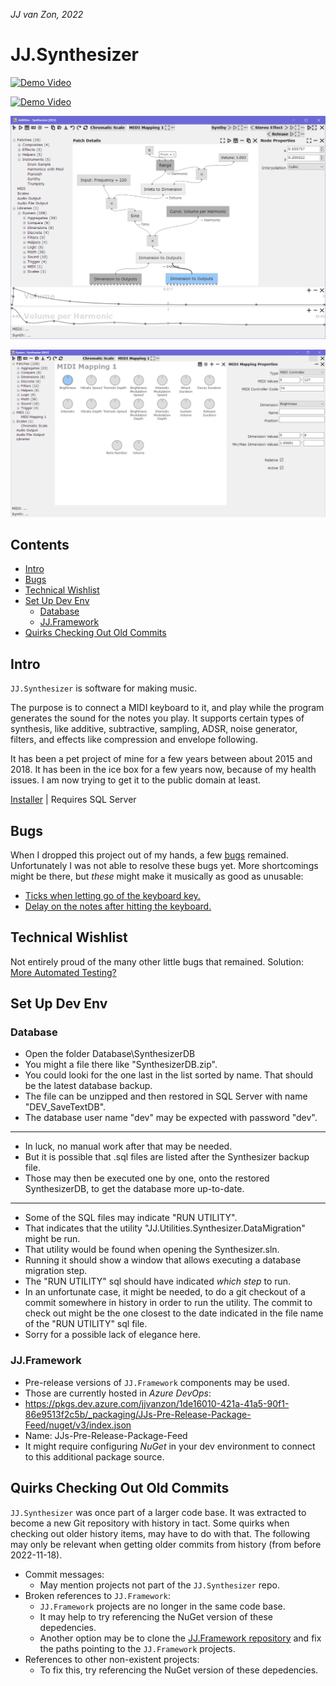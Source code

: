 *JJ van Zon, 2022*

JJ.Synthesizer
==============

[![Demo Video](https://img.youtube.com/vi/keeSetBu9A0/0.jpg)](https://www.youtube.com/watch?v=keeSetBu9A0)

<a href="https://www.youtube.com/watch?v=keeSetBu9A0" rel="nofollow" target="_blank"><img src="https://camo.githubusercontent.com/5f04374c3d1bad0325abfb89c022b6a3867777616ba232a08c3489239c90da21/68747470733a2f2f696d672e796f75747562652e636f6d2f76692f6b656553657442753941302f302e6a7067" alt="Demo Video" data-canonical-src="https://img.youtube.com/vi/keeSetBu9A0/0.jpg"></a>

![](Resources/jj-synthesizer-overview.png)

![](Resources/jj-synthesizer-midi-mapping.png)

<h2>Contents</h2>

- [Intro](#intro)
- [Bugs](#bugs)
- [Technical Wishlist](#technical-wishlist)
- [Set Up Dev Env](#set-up-dev-env)
    - [Database](#database)
    - [JJ.Framework](#jjframework)
- [Quirks Checking Out Old Commits](#quirks-checking-out-old-commits)


Intro
------------

`JJ.Synthesizer` is software for making music.

The purpose is to connect a MIDI keyboard to it, and play while the program generates the sound for the notes you play. It supports certain types of synthesis, like additive, subtractive, sampling, ADSR, noise generator, filters, and effects like compression and envelope following.

It has been a pet project of mine for a few years between about 2015 and 2018. It has been in the ice box for a few years now, because of my health issues. I am now trying to get it to the public domain at least.

[Installer](https://github.com/jjvanzon/JJ.Synthesizer/releases/) | Requires SQL Server


Bugs
----

When I dropped this project out of my hands, a few [bugs](README2.MD#bugs) remained. Unfortunately I was not able to resolve these bugs yet. More shortcomings might be there, but *these* might make it musically as good as unusable:

- [Ticks when letting go of the keyboard key.](README2.MD#bug-1-ticks)
- [Delay on the notes after hitting the keyboard.](README2.MD#bug-2-note-delays)


Technical Wishlist
------------------

Not entirely proud of the many other little bugs that remained. Solution:  
[More Automated Testing?](README2.MD#technical-wishlist)


Set Up Dev Env
--------------

### Database

- Open the folder Database\SynthesizerDB
- You might a file there like "SynthesizerDB.zip".
- You could looki for the one last in the list sorted by name. That should be the latest database backup.
- The file can be unzipped and then restored in SQL Server with name "DEV_SaveTextDB".
- The database user name "dev" may be expected with password "dev".

-----

- In luck, no manual work after that may be needed.
- But it is possible that .sql files are listed after the Synthesizer backup file.
- Those may then be executed one by one, onto the restored SynthesizerDB, to get the database more up-to-date.

-----

- Some of the SQL files may indicate "RUN UTILITY".
- That indicates that the utility "JJ.Utilities.Synthesizer.DataMigration" might be run.
- That utility would be found when opening the Synthesizer.sln.
- Running it should show a window that allows executing a database migration step.
- The "RUN UTILITY" sql should have indicated *which step* to run.
- In an unfortunate case, it might be needed, to do a git checkout of a commit somewhere in history in order to run the utility. The commit to check out might be the one closest to the date indicated in the file name of the "RUN UTILITY" sql file.
- Sorry for a possible lack of elegance here.

### JJ.Framework

- Pre-release versions of `JJ.Framework` components may be used.
- Those are currently hosted in *Azure DevOps*:
- https://pkgs.dev.azure.com/jjvanzon/1de16010-421a-41a5-90f1-86e9513f2c5b/_packaging/JJs-Pre-Release-Package-Feed/nuget/v3/index.json
- Name: JJs-Pre-Release-Package-Feed
- It might require configuring *NuGet* in your dev environment to connect to this additional package source.


Quirks Checking Out Old Commits
-------------------------------

`JJ.Synthesizer` was once part of a larger code base. It was extracted to become a new Git repository with history in tact. Some quirks when checking out older history items, may have to do with that. The following may only be relevant when getting older commits from history (from before 2022-11-18).

- Commit messages:
    - May mention projects not part of the `JJ.Synthesizer` repo.
- Broken references to `JJ.Framework`:
    - `JJ.Framework` projects are no longer in the same code base.
    - It may help to try referencing the NuGet version of these depedencies.
    - Another option may be to clone the [JJ.Framework repository](https://github.com/jjvanzon/JJ.Framework) and fix the paths pointing to the `JJ.Framework` projects.
- References to other non-existent projects:
    - To fix this, try referencing the NuGet version of these depedencies.